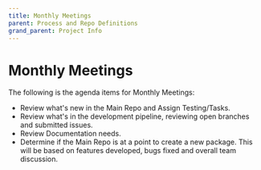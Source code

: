 ```yaml
---
title: Monthly Meetings
parent: Process and Repo Definitions
grand_parent: Project Info
---
```


# Monthly Meetings
The following is the agenda items for Monthly Meetings:
- Review what's new in the Main Repo and Assign Testing/Tasks.
- Review what's in the development pipeline, reviewing open branches and submitted issues.
- Review Documentation needs.
- Determine if the Main Repo is at a point to create a new package. This will be based on features developed, bugs fixed and overall team discussion.
